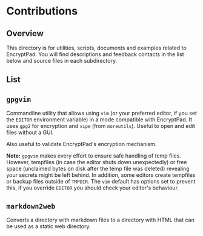 # Contributions

## Overview

This directory is for utilities, scripts, documents and examples related to EncryptPad. You will
find descriptions and feedback contacts in the list below and source files in each subdirectory.

## List

## `gpgvim`

Commandline utility that allows using `vim` (or your preferred editor, if you set the `EDITOR` environment variable) in a mode compatible with EncryptPad. It uses `gpg2` for encryption and `vipe` (from `moreutils`). Useful to open and edit files without a GUI.

Also useful to validate EncryptPad's encryption mechanism.

__Note:__ `gpgvim` makes every effort to ensure safe handling of temp files. However, tempfiles (in case the editor shuts down unexpectedly) or free space (unclaimed bytes on disk after the temp file was deleted) revealing your secrets might be left behind. In addition, some editors create tempfiles or backup files outside of `TMPDIR`. The `vim` default has options set to prevent this, if you override `EDITOR` you should check your editor's behaviour.

## `markdown2web`

Converts a directory with markdown files to a directory with HTML that can be used as a static web directory.
